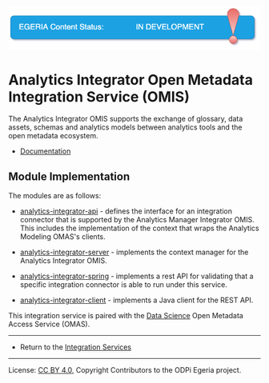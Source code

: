 <!-- SPDX-License-Identifier: CC-BY-4.0 -->
<!-- Copyright Contributors to the ODPi Egeria project 2020. -->

![InDev](../../../images/egeria-content-status-in-development.png#pagewidth)

# Analytics Integrator Open Metadata Integration Service (OMIS)

The Analytics Integrator OMIS supports the exchange of glossary, data assets, schemas and analytics models between analytics tools
and the open metadata ecosystem.

* [Documentation](https://egeria-project.org/services/omis/analytics-integrator/overview)


## Module Implementation

The modules are as follows:

* [analytics-integrator-api](analytics-integrator-api) - defines the interface for an integration
connector that is supported by the Analytics Manager Integrator OMIS.  This includes the implementation
of the context that wraps the Analytics Modeling OMAS's clients.

* [analytics-integrator-server](analytics-integrator-server) - implements the context manager for
the Analytics Integrator OMIS.

* [analytics-integrator-spring](analytics-integrator-spring) - implements a rest API for validating that a specific
integration connector is able to run under this service.

* [analytics-integrator-client](analytics-integrator-client) - implements a Java client for the REST API.


This integration service is paired with the [Data Science](../../access-services/data-science)
Open Metadata Access Service (OMAS).

----

* Return to the [Integration Services](..)

----
License: [CC BY 4.0](https://creativecommons.org/licenses/by/4.0/),
Copyright Contributors to the ODPi Egeria project.